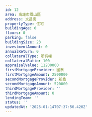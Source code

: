 ```yaml
---
id: 12
area: 高雄市鳳山區
address: 文昌街
propertyType: 住宅
buildingAge: 0
floors: 0
parking: false
buildingSize: 23
investmentAmount: 0
annualReturn: 0
collateralType: 所有權
collateralRatio: 100
appraisalValue: 11200000
firstMortgageProvider: 國泰
firstMortgageAmount: 2500000
secondMortgageProvider: 新鑫
secondMortgageAmount: 520000
thirdMortgageProvider: ''
thirdMortgageAmount: 0
lendingTeam: ''
status: ''
updatedAt: '2025-01-14T07:37:50.420Z'
---
```


